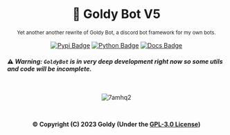 <div align="center">

  # 💛 Goldy Bot V5
  
  <sub>Yet another another rewrite of Goldy Bot, a discord bot framework for my own bots.</sub>
  
  [![Pypi Badge](https://img.shields.io/pypi/v/GoldyBot?style=flat)](https://pypi.org/project/GoldyBot/ "We're on pypi!")
  [![Python Badge](https://img.shields.io/pypi/pyversions/GoldyBot?style=flat)](https://pypi.org/project/GoldyBot/ "Supported python versions.")
  [![Docs Badge](https://img.shields.io/static/v1?label=docs&message=Available&color=light-green)](https://goldybot.devgoldy.me/)
  
</div>

#### ⚠ *Warning: ``GoldyBot`` is in very deep development right now so some utils and code will be incomplete.*

<br>

<div align="center">

  ![7amhq2](https://user-images.githubusercontent.com/66202304/217972051-cde018a3-1e04-46b5-ae04-c02be1a9e552.gif)
  
  <br>

  **© Copyright (C) 2023 Goldy (Under the [GPL-3.0 License](LICENSE.md))**

</div>
